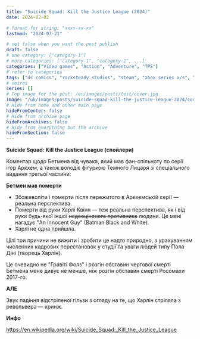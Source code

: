 ```yaml
---
title: "Suicide Squad: Kill the Justice League (2024)"
date: 2024-02-02

# format for string: "xxxx-xx-xx"
lastmod: "2024-07-21"

# set false when you want the post publish
draft: false
# one category: ["category-1"]
# more categories: ["category-1", "category-2", ...]
categories: ["Video games", "Action", "Adventure", "TPS"]
# refer to categories
tags: ["dc comics", "rocksteady studios", "steam", "xbox series x/s", "playstation 5", "kevin conroy"]
# seires
series: []
# Top image for the post: /en/images/posts/test/cover.jpg
image: "/uk/images/posts/suicide-squad-kill-the-justice-league-2024/cover.jpg"
# Hide from home and other main page
hideFromCenter: false
# Hide from archive page
hideFromArchives: false
# Hide from everything but the archive
hideFromSection: false
---
```

**Suicide Squad: Kill the Justice League (спойлери)**

Коментар щодо Бетмена від чувака, який мав фан-спільноту по серії ігор Аркхем, а також володіє фігуркою Темного Лицаря зі спеціального видання третьої частини:

**Бетмен мав померти**

* Збожеволіти і померти після пережитого в Аркхемській серії — реальна перспектива.
* Померти від руки Харлі Квінн — теж реальна перспектива, як і від руки будь-якої іншої ~~недооціненого противника~~ людини. Це мені нагадує "An Innocent Guy" (Batman Black and White).
* Харлі не одна прийшла.

Цілі три причини не вижити і зробити це надто природно, з урахуванням численних кадрових перестановок у студії та уваги людей типу Пола Діні (творець Харлін).

Це очевидно не "Гравіті Фолз" і розгін обставин чергової смерті Бетмена мене дивує не менше, ніж розгін обставин смерті Росомахи 2017-го.

**АЛЕ**

Звук падіння відстріленої гільзи з огляду на те, що Харлін стріляла з револьвера — кринж.

**Инфо**

https://en.wikipedia.org/wiki/Suicide_Squad:_Kill_the_Justice_League
<!--more-->